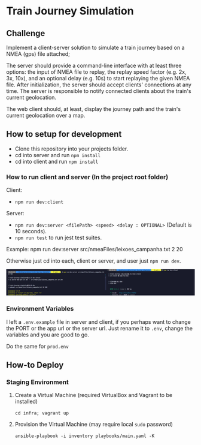 # Train Journey Simulation

## Challenge

Implement a client-server solution to simulate a train journey based on a NMEA (gps) file attached;

The server should provide a command-line interface with at least three options:
the input of NMEA file to replay, the replay speed factor (e.g. 2x, 3x, 10x), and an optional delay (e.g. 10s) to start replaying the given NMEA file. After
initialization, the server should accept clients' connections at any time. The server is responsible to notify connected clients about the train's current geolocation.

The web client should, at least, display the journey path and the train's current geolocation over a map.

## How to setup for development

- Clone this repository into your projects folder.
- cd into server and run `npm install`
- cd into client and run `npm install`

### How to run client and server (In the project root folder)

Client:

- `npm run dev:client` <br>

Server:

- `npm run dev:server <filePath> <speed> <delay : OPTIONAL>` (Default is 10 seconds).
- `npm run test` to run jest test suites.

Example:
npm run dev:server src/nmeaFiles/leixoes_campanha.txt 2 20

Otherwise just cd into each, client or server, and user just `npm run dev`.

![alt text](image.png)

### Environment Variables

I left a `.env.example` file in server and client, if you perhaps want to change the PORT or the app url or the server url.
Just rename it to `.env`, change the variables and you are good to go.

Do the same for `prod.env`

## How-to Deploy

### Staging Environment

1. Create a Virtual Machine (required VirtualBox and Vagrant to be installed)

   ```
   cd infra; vagrant up
   ```

2. Provision the Virtual Machine (may require local `sudo` password)

   ```
   ansible-playbook -i inventory playbooks/main.yaml -K
   ```

